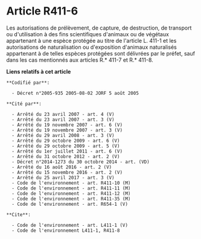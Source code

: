 # Article R411-6

Les autorisations de prélèvement, de capture, de destruction, de transport ou d'utilisation à des fins scientifiques
d'animaux ou de végétaux appartenant à une espèce protégée au titre de l'article L. 411-1 et les autorisations de
naturalisation ou d'exposition d'animaux naturalisés appartenant à de telles espèces protégées sont délivrées par le préfet,
sauf dans les cas mentionnés aux articles R.* 411-7 et R.* 411-8.

**Liens relatifs à cet article**

	**Codifié par**:

	  - Décret n°2005-935 2005-08-02 JORF 5 août 2005

	**Cité par**:

	  - Arrêté du 23 avril 2007 - art. 4 (V)
	  - Arrêté du 23 avril 2007 - art. 3 (V)
	  - Arrêté du 19 novembre 2007 - art. 6 (V)
	  - Arrêté du 19 novembre 2007 - art. 3 (V)
	  - Arrêté du 29 avril 2008 - art. 3 (V)
	  - Arrêté du 29 octobre 2009 - art. 6 (V)
	  - Arrêté du 29 octobre 2009 - art. 5 (V)
	  - Arrêté du 1er juillet 2011 - art. 6 (V)
	  - Arrêté du 31 octobre 2012 - art. 2 (V)
	  - Décret n°2014-1273 du 30 octobre 2014 - art. (VD)
	  - Arrêté du 16 août 2016 - art. 2 (V)
	  - Arrêté du 15 novembre 2016 - art. 2 (V)
	  - Arrêté du 25 avril 2017 - art. 3 (V)
	  - Code de l'environnement - art. R411-10 (M)
	  - Code de l'environnement - art. R411-11 (M)
	  - Code de l'environnement - art. R411-12 (M)
	  - Code de l'environnement - art. R411-35 (M)
	  - Code de l'environnement - art. R654-1 (V)

	**Cite**:

	  - Code de l'environnement - art. L411-1 (V)
	  - Code de l'environnement L411-1, R411-8
